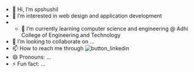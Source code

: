 - 👋 Hi, I’m spshushil
- 👀 I’m interested in web design and application development
- - 🌱 I’m currently learning computer science and engineering @ Adhi College of Engineering and Technology
- 💞️ I’m looking to collaborate on ...
- 📫 How to reach me through
![button_linkedin](https://github.com/user-attachments/assets/1c6ef3b7-518c-4e5e-8c71-735a8b712d08)
- 😄 Pronouns: ...
- ⚡ Fun fact: ...


<!---
spshushil/spshushil is a ✨ special ✨ repository because its `README.md` (this file) appears on your GitHub profile.
You can click the Preview link to take a look at your changes.
--->
